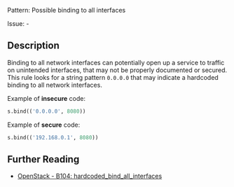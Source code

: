Pattern: Possible binding to all interfaces

Issue: -

## Description

Binding to all network interfaces can potentially open up a service to traffic
on unintended interfaces, that may not be properly documented or secured. This
rule looks for a string pattern `0.0.0.0` that may indicate a hardcoded
binding to all network interfaces.


Example of **insecure** code:

```python
s.bind(('0.0.0.0', 8080))
```

Example of **secure** code:

```python
s.bind(('192.168.0.1', 8080))
```

## Further Reading

* [OpenStack - B104: hardcoded_bind_all_interfaces](https://docs.openstack.org/developer/bandit/plugins/hardcoded_bind_all_interfaces.html)

